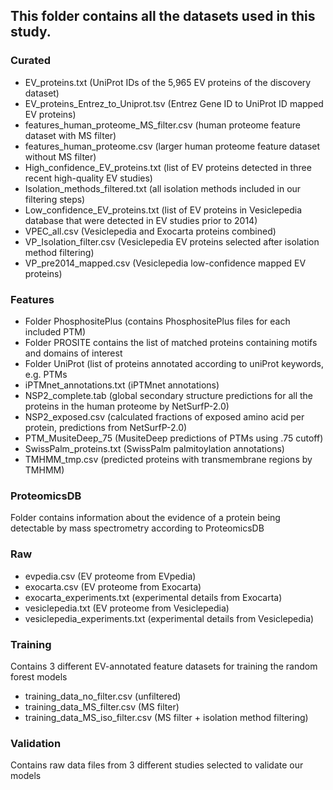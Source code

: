 ## This folder contains all the datasets used in this study.

### Curated
- EV_proteins.txt (UniProt IDs of the 5,965 EV proteins of the discovery dataset)
- EV_proteins_Entrez_to_Uniprot.tsv (Entrez Gene ID to UniProt ID mapped EV proteins)
- features_human_proteome_MS_filter.csv (human proteome feature dataset with MS filter)
- features_human_proteome.csv (larger human proteome feature dataset without MS filter)
- High_confidence_EV_proteins.txt (list of EV proteins detected in three recent high-quality EV studies)
- Isolation_methods_filtered.txt (all isolation methods included in our filtering steps)
- Low_confidence_EV_proteins.txt (list of EV proteins in Vesiclepedia database that were detected in EV studies prior to 2014)
- VPEC_all.csv (Vesiclepedia and Exocarta proteins combined)
- VP_Isolation_filter.csv (Vesiclepedia EV proteins selected after isolation method filtering)
- VP_pre2014_mapped.csv (Vesiclepedia low-confidence mapped EV proteins)

### Features
- Folder PhosphositePlus (contains PhosphositePlus files for each included PTM)
- Folder PROSITE contains the list of matched proteins containing motifs and domains of interest
- Folder UniProt (list of proteins annotated according to uniProt keywords, e.g. PTMs 
- iPTMnet_annotations.txt (iPTMnet annotations)
- NSP2_complete.tab (global secondary structure predictions for all the proteins in the human proteome by NetSurfP-2.0)
- NSP2_exposed.csv (calculated fractions of exposed amino acid per protein, predictions from NetSurfP-2.0)
- PTM_MusiteDeep_75 (MusiteDeep predictions of PTMs using .75 cutoff)
- SwissPalm_proteins.txt (SwissPalm palmitoylation annotations)
- TMHMM_tmp.csv (predicted proteins with transmembrane regions by TMHMM)

### ProteomicsDB
Folder contains information about the evidence of a protein being detectable by mass spectrometry according to ProteomicsDB

### Raw
- evpedia.csv (EV proteome from EVpedia)
- exocarta.csv (EV proteome from Exocarta)
- exocarta_experiments.txt (experimental details from Exocarta)
- vesiclepedia.txt (EV proteome from Vesiclepedia)
- vesiclepedia_experiments.txt (experimental details from Vesiclepedia)

### Training
Contains 3 different EV-annotated feature datasets for training the random forest models
- training_data_no_filter.csv (unfiltered)
- training_data_MS_filter.csv (MS filter)
- training_data_MS_iso_filter.csv (MS filter + isolation method filtering)

### Validation 
Contains raw data files from 3 different studies selected to validate our models 

